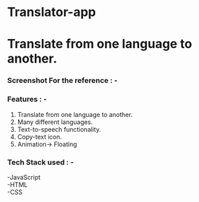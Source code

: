# Translator-app
# Translate from one language to another.

### Screenshot For the reference : -



### Features : -     

1. Translate from one language to another.
2. Many different languages.
3. Text-to-speech functionality.
4. Copy-text icon.
5. Animation-> Floating


### Tech Stack used : -     
-JavaScript      
-HTML      
-CSS      
